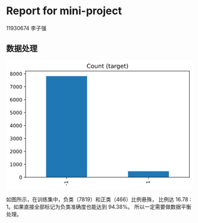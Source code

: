 # Report for mini-project
11930674 李子强

## 数据处理
![](fig1.png)

如图所示，在训练集中，负类（7819）和正类（466）比例悬殊，
比例达 16.78 : 1。如果直接全部标记为负类准确度也能达到 94.38%。
所以一定需要做数据平衡处理。

